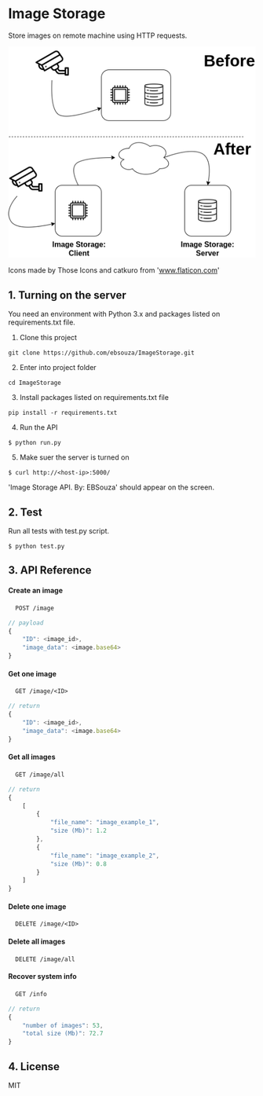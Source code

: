 # Image Storage 

Store images on remote machine using HTTP requests.

![](readme/ImageStorage-en.png)

Icons made by Those Icons and catkuro from 'www.flaticon.com'

## 1. Turning on the server

You need an environment with Python 3.x and packages listed on requirements.txt file. 

1. Clone this project 
```shell
git clone https://github.com/ebsouza/ImageStorage.git
```

2. Enter into project folder
```shell
cd ImageStorage
```

3. Install packages listed on requirements.txt file
```shell
pip install -r requirements.txt
```

4. Run the API
```shell
$ python run.py
```

5. Make suer the server is turned on 
```shell
$ curl http://<host-ip>:5000/
```

'Image Storage API. By: EBSouza' should appear on the screen.



## 2. Test

Run all tests with test.py script.

```shell
$ python test.py
```

## 3. API Reference

#### Create an image

```http
  POST /image
```

```javascript
// payload
{ 
    "ID": <image_id>,
    "image_data": <image.base64>
}
```


#### Get one image

```http
  GET /image/<ID>
```

```javascript
// return
{ 
    "ID": <image_id>,
    "image_data": <image.base64>
}
```

#### Get all images

```http
  GET /image/all
```

```javascript
// return
{ 
    [
        {
            "file_name": "image_example_1",
            "size (Mb)": 1.2
        },
        {
            "file_name": "image_example_2",
            "size (Mb)": 0.8
        }
    ]   
}
```

#### Delete one image

```http
  DELETE /image/<ID>
```

#### Delete all images

```http
  DELETE /image/all
```

#### Recover system info

```http
  GET /info
```

```javascript
// return
{ 
    "number of images": 53,
    "total size (Mb)": 72.7
}
```


## 4. License

MIT






